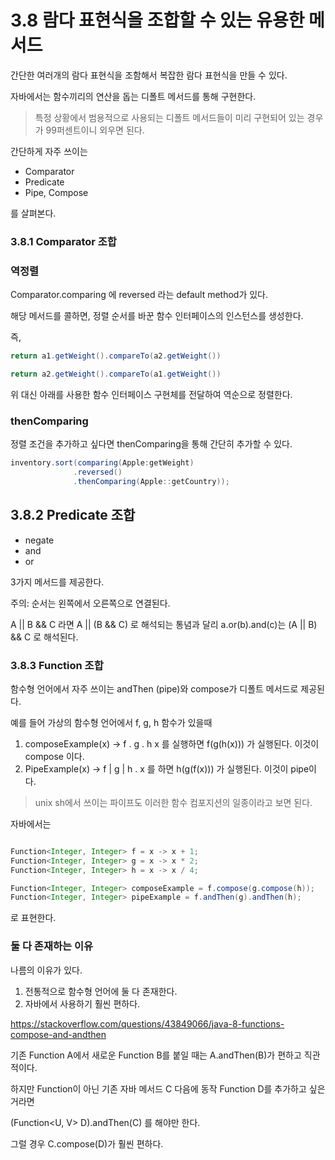 # 3.8 람다 표현식을 조합할 수 있는 유용한 메서드

간단한 여러개의 람다 표현식을 조함해서 복잡한 람다 표현식을 만들 수 있다.

자바에서는 함수끼리의 연산을 돕는 디폴트 메서드를 통해 구현한다.

>특정 상황에서 범용적으로 사용되는 디폴트 메서드들이 미리 구현되어 있는 경우가 99퍼센트이니 외우면 된다.

간단하게 자주 쓰이는

- Comparator
- Predicate
- Pipe, Compose

를 살펴본다.

### 3.8.1  Comparator 조합

### 역정렬

Comparator.comparing 에 reversed 라는 default method가 있다.

해당 메서드를 콜하면, 정렬 순서를 바꾼 함수 인터페이스의 인스턴스를 생성한다.

즉, 

``` java
return a1.getWeight().compareTo(a2.getWeight())

return a2.getWeight().compareTo(a1.getWeight())
```

위 대신 아래를 사용한 함수 인터페이스 구현체를 전달하여 역순으로 정렬한다.

### thenComparing

정렬 조건을 추가하고 싶다면 thenComparing을 통해 간단히 추가할 수 있다.

```java
inventory.sort(comparing(Apple:getWeight)
			  .reversed()
			  .thenComparing(Apple::getCountry));
```

## 3.8.2 Predicate 조합

- negate
- and
- or

3가지 메서드를 제공한다.

주의: 순서는 왼쪽에서 오른쪽으로 연결된다.

A || B && C 라면 A || (B && C) 로 해석되는 통념과 달리
a.or(b).and(c)는 (A || B) && C 로 해석된다.

### 3.8.3 Function 조합

함수형 언어에서 자주 쓰이는 andThen (pipe)와 compose가 디폴트 메서드로 제공된다.

예를 들어 가상의 함수형 언어에서 
f, g, h 함수가 있을때

1. composeExample(x) -> f . g . h x 를 실행하면 f(g(h(x))) 가 실행된다. 이것이 compose 이다.
2. PipeExample(x) -> f | g | h . x 를 하면 h(g(f(x))) 가 실행된다. 이것이 pipe이다. 

> unix sh에서 쓰이는 파이프도 이러한 함수 컴포지션의 일종이라고 보면 된다.

자바에서는

```java

Function<Integer, Integer> f = x -> x + 1;
Function<Integer, Integer> g = x -> x * 2;
Function<Integer, Integer> h = x -> x / 4;

Function<Integer, Integer> composeExample = f.compose(g.compose(h));
Function<Integer, Integer> pipeExample = f.andThen(g).andThen(h);
```

로 표현한다.

### 둘 다 존재하는 이유

나름의 이유가 있다.

1. 전통적으로 함수형 언어에 둘 다 존재한다.
2. 자바에서 사용하기 훨씬 편하다.

https://stackoverflow.com/questions/43849066/java-8-functions-compose-and-andthen

기존 Function A에서 새로운 Function B를 붙일 때는 A.andThen(B)가 편하고 직관적이다.

하지만 Function이 아닌 기존 자바 메서드 C 다음에 동작 Function D를 추가하고 싶은 거라면

(Function<U, V> D).andThen(C) 를 해야만 한다.

그럴 경우 C.compose(D)가 훨씬 편하다.

